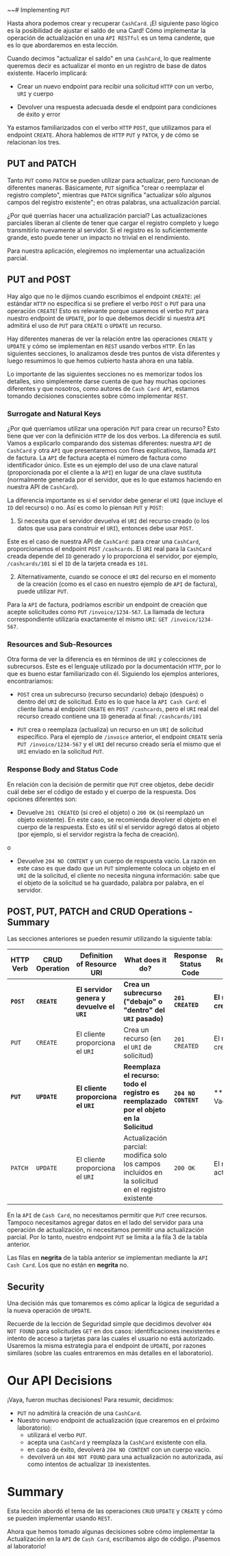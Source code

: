 ~~# Implementing `PUT`

Hasta ahora podemos crear y recuperar `CashCard`. 
¡El siguiente paso lógico es la posibilidad de ajustar el saldo de una Card!
Cómo implementar la operación de actualización en una `API RESTful` es un tema candente,
que es lo que abordaremos en esta lección.

Cuando decimos "actualizar el saldo" en una `CashCard`, lo que realmente queremos decir es 
actualizar el monto en un registro de base de datos existente. Hacerlo implicará:

- Crear un nuevo endpoint para recibir una solicitud `HTTP` con un verbo, `URI` y cuerpo

- Devolver una respuesta adecuada desde el endpoint para condiciones de éxito y error

Ya estamos familiarizados con el verbo `HTTP` `POST`, que utilizamos para el endpoint `CREATE`.
Ahora hablemos de `HTTP` `PUT` y `PATCH`, y de cómo se relacionan los tres.

## PUT and PATCH

Tanto `PUT` como `PATCH` se pueden utilizar para actualizar, pero funcionan de diferentes maneras. Básicamente, `PUT` significa "crear o reemplazar el registro completo", mientras que `PATCH` significa "actualizar sólo algunos campos del registro existente"; en otras palabras, una actualización parcial.

¿Por qué querrías hacer una actualización parcial? Las actualizaciones parciales liberan al cliente de tener que cargar el registro completo y luego transmitirlo nuevamente al servidor. Si el registro es lo suficientemente grande, esto puede tener un impacto no trivial en el rendimiento.

Para nuestra aplicación, elegiremos no implementar una actualización parcial.

## PUT and POST

Hay algo que no le dijimos cuando escribimos el endpoint `CREATE`: ¡el estándar `HTTP` no especifica si se prefiere el verbo `POST` o `PUT` para una 
operación `CREATE`! Esto es relevante porque usaremos el verbo `PUT` para nuestro endpoint de `UPDATE`, por lo que debemos decidir si nuestra `API` 
admitirá el uso de `PUT` para `CREATE` o `UPDATE` un recurso.

Hay diferentes maneras de ver la relación entre las operaciones `CREATE` y `UPDATE` y cómo se implementan en `REST` usando verbos `HTTP`. En las siguientes
secciones, lo analizamos desde tres puntos de vista diferentes y luego resumimos lo que hemos cubierto hasta ahora en una tabla.

Lo importante de las siguientes secciones no es memorizar todos los detalles, sino simplemente darse cuenta de que hay muchas opciones diferentes y que nosotros, como autores de `Cash Card API`, estamos tomando decisiones conscientes sobre cómo implementar `REST`.

### Surrogate and Natural Keys

¿Por qué querríamos utilizar una operación `PUT` para crear un recurso? Esto tiene que ver con la definición `HTTP` de los dos verbos. La diferencia es sutil. Vamos a explicarlo comparando dos sistemas diferentes: nuestra `API` de `CashCard` y otra `API` que presentaremos con fines explicativos, llamada `API` de factura. La `API` de factura acepta el número de factura como identificador único. Este es un ejemplo del uso de una clave natural (proporcionada por el cliente a la `API`) en lugar de una clave sustituta (normalmente generada por el servidor, que es lo que estamos haciendo en nuestra API de `CashCard`).

La diferencia importante es si el servidor debe generar el `URI` (que incluye el `ID` del recurso) o no. Así es como lo piensan `PUT` y `POST`:

1. Si necesita que el servidor devuelva el `URI` del recurso creado (o los datos que usa para construir el `URI`), entonces debe usar `POST`.

Este es el caso de nuestra API de `CashCard`: para crear una `CashCard`, proporcionamos el endpoint `POST` `/cashcards`. El `URI` real para la 
`CashCard` creada depende del `ID` generado y lo proporciona el servidor, por ejemplo, `/cashcards/101` si el `ID` de la tarjeta creada es `101`.

2. Alternativamente, cuando se conoce el `URI` del recurso en el momento de la creación (como es el caso en nuestro ejemplo de `API` de factura), puede 
utilizar `PUT`.

Para la `API` de factura, podríamos escribir un endpoint de creación que acepte solicitudes como `PUT` `/invoice/1234-567`. La llamada de lectura correspondiente utilizaría exactamente el mismo `URI`: `GET /invoice/1234-567`.

### Resources and Sub-Resources

Otra forma de ver la diferencia es en términos de `URI` y colecciones de subrecursos. Este es el lenguaje utilizado por la documentación `HTTP`, por lo que es bueno estar familiarizado con él. Siguiendo los ejemplos anteriores, encontraríamos:
 
- `POST` crea un subrecurso (recurso secundario) debajo (después) o dentro del `URI` de solicitud. Esto es lo que hace la `API Cash Card`: el cliente 
llama al endpoint `CREATE` en `POST /cashcards`, pero el `URI` real del recurso creado contiene una `ID` generada al final: `/cashcards/101`

- `PUT` crea o reemplaza (actualiza) un recurso en un `URI` de solicitud específico. Para el ejemplo de `/invoice` anterior, el endpoint `CREATE` sería 
`PUT /invoice/1234-567` y el `URI` del recurso creado sería el mismo que el `URI` enviado en la solicitud `PUT`.

### Response Body and Status Code

En relación con la decisión de permitir que `PUT` cree objetos, debe decidir cuál debe ser el código de estado y el cuerpo de la respuesta. Dos opciones diferentes son:

- Devuelve `201 CREATED` (si creó el objeto) o `200 OK` (si reemplazó un objeto existente). En este caso, se recomienda devolver el objeto en el cuerpo 
de la respuesta. Esto es útil si el servidor agregó datos al objeto (por ejemplo, si el servidor registra la fecha de creación).

o

- Devuelve `204 NO CONTENT` y un cuerpo de respuesta vacío. La razón en este caso es que dado que un `PUT` simplemente coloca un objeto en el `URI` de 
la solicitud, el cliente no necesita ninguna información: sabe que el objeto de la solicitud se ha guardado, palabra por palabra, en el servidor.

## POST, PUT, PATCH and CRUD Operations - Summary

Las secciones anteriores se pueden resumir utilizando la siguiente tabla:

| HTTP Verb   | CRUD Operation | Definition of Resource URI                 | What does it do?                                                                                   | Response Status Code | Response Body          |
|-------------|----------------|--------------------------------------------|----------------------------------------------------------------------------------------------------|----------------------|------------------------|
| **`POST`**	 | **`CREATE`**   | **El servidor genera y devuelve el `URI`** | 	**Crea un subrecurso ("debajo" o "dentro" del `URI` pasado)**                                     | **`201 CREATED`**	   | **El recurso creado**  |
| `PUT`	      | `CREATE`	      | El cliente proporciona el `URI`	           | Crea un recurso (en el `URI` de solicitud)	                                                        | `201 CREATED`	       | El recurso creado      |
| **`PUT`**	  | **`UPDATE`**   | **El cliente proporciona el `URI`**	       | **Reemplaza el recurso: todo el registro es reemplazado por el objeto en la Solicitud**	           | **`204 NO CONTENT`** | ** Vacio**             |
| `PATCH`     | `UPDATE`	      | El cliente proporciona el `URI`	           | Actualización parcial: modifica solo los campos incluidos en la solicitud en el registro existente | `200 OK`	            | El recurso actualizado |

En la `API` de `Cash Card`, no necesitamos permitir que `PUT` cree recursos. Tampoco necesitamos agregar datos en el lado del servidor para una operación de actualización, ni necesitamos permitir una actualización parcial. Por lo tanto, nuestro endpoint `PUT` se limita a la fila 3 de la tabla anterior.

Las filas en **negrita** de la tabla anterior se implementan mediante la `API Cash Card`. Los que no están en **negrita** no.

## Security

Una decisión más que tomaremos es cómo aplicar la lógica de seguridad a la nueva operación de `UPDATE`.

Recuerde de la lección de Seguridad simple que decidimos devolver `404 NOT FOUND` para solicitudes `GET` en dos casos: identificaciones inexistentes e intento de acceso a tarjetas para las cuales el usuario no está autorizado. Usaremos la misma estrategia para el endpoint de `UPDATE`, por razones similares (sobre las cuales entraremos en más detalles en el laboratorio).

# Our API Decisions

¡Vaya, fueron muchas decisiones! Para resumir, decidimos:
- `PUT` no admitirá la creación de una `CashCard`.
- Nuestro nuevo endpoint de actualización (que crearemos en el próximo laboratorio):
    - utilizará el verbo `PUT`.
    - acepta una `CashCard` y reemplaza la `CashCard` existente con ella.
    - en caso de éxito, devolverá `204 NO CONTENT` con un cuerpo vacío.
    - devolverá un `404 NOT FOUND` para una actualización no autorizada, así como intentos de actualizar `ID` inexistentes.

# Summary

Esta lección abordó el tema de las operaciones `CRUD` `UPDATE` y `CREATE` y cómo se pueden implementar usando `REST`.

Ahora que hemos tomado algunas decisiones sobre cómo implementar la Actualización en la `API` de `Cash Card`, escribamos algo de código. ¡Pasemos al laboratorio!


